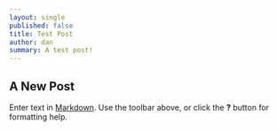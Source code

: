 ```yaml
---
layout: single
published: false
title: Test Post
author: dan
summary: A test post!
---
```

## A New Post

Enter text in [Markdown](http://daringfireball.net/projects/markdown/). Use the toolbar above, or click the **?** button for formatting help.


